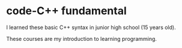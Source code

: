 # code-C++ fundamental
I learned these basic C++ syntax in junior high school (15 years old).

These courses are my introduction to learning programming.
